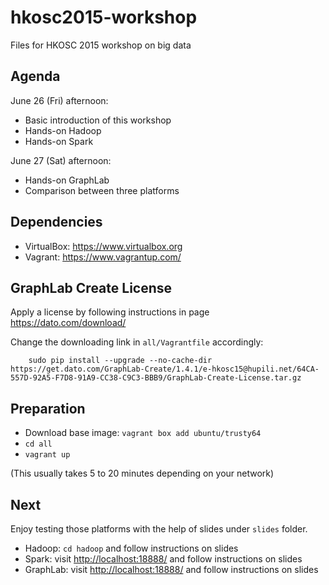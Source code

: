 # hkosc2015-workshop

Files for HKOSC 2015 workshop on big data

## Agenda

June 26 (Fri) afternoon:

* Basic introduction of this workshop
* Hands-on Hadoop
* Hands-on Spark

June 27 (Sat) afternoon:

* Hands-on GraphLab
* Comparison between three platforms

## Dependencies

* VirtualBox: https://www.virtualbox.org
* Vagrant: https://www.vagrantup.com/

## GraphLab Create License

Apply a license by following instructions in page
<https://dato.com/download/>

Change the downloading link in `all/Vagrantfile` accordingly:

```
	sudo pip install --upgrade --no-cache-dir https://get.dato.com/GraphLab-Create/1.4.1/e-hkosc15@hupili.net/64CA-557D-92A5-F7D8-91A9-CC38-C9C3-BBB9/GraphLab-Create-License.tar.gz
```

## Preparation

* Download base image: `vagrant box add ubuntu/trusty64`
* `cd all`
* `vagrant up`

(This usually takes 5 to 20 minutes depending on your network)

## Next

Enjoy testing those platforms with the help of slides under `slides` folder.

* Hadoop: `cd hadoop` and follow instructions on slides
* Spark: visit <http://localhost:18888/> and follow instructions on slides
* GraphLab: visit <http://localhost:18888/> and follow instructions on slides


